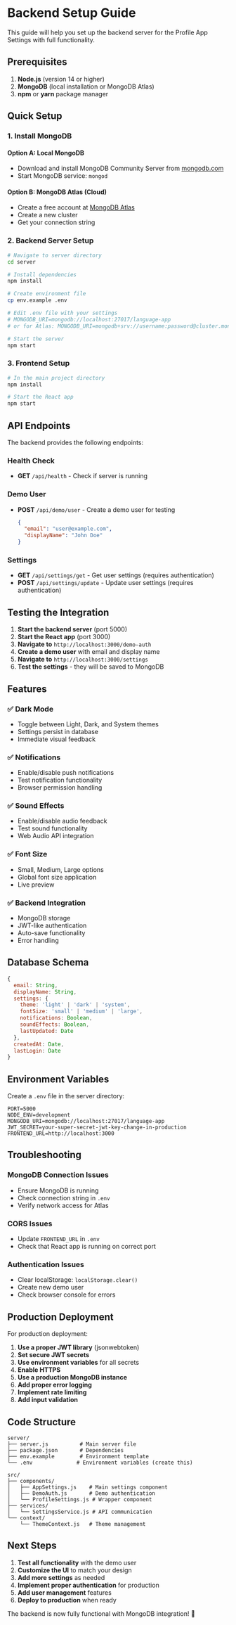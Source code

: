 # Backend Setup Guide

This guide will help you set up the backend server for the Profile App Settings with full functionality.

## Prerequisites

1. **Node.js** (version 14 or higher)
2. **MongoDB** (local installation or MongoDB Atlas)
3. **npm** or **yarn** package manager

## Quick Setup

### 1. Install MongoDB

#### Option A: Local MongoDB
- Download and install MongoDB Community Server from [mongodb.com](https://www.mongodb.com/try/download/community)
- Start MongoDB service: `mongod`

#### Option B: MongoDB Atlas (Cloud)
- Create a free account at [MongoDB Atlas](https://www.mongodb.com/atlas)
- Create a new cluster
- Get your connection string

### 2. Backend Server Setup

```bash
# Navigate to server directory
cd server

# Install dependencies
npm install

# Create environment file
cp env.example .env

# Edit .env file with your settings
# MONGODB_URI=mongodb://localhost:27017/language-app
# or for Atlas: MONGODB_URI=mongodb+srv://username:password@cluster.mongodb.net/language-app

# Start the server
npm start
```

### 3. Frontend Setup

```bash
# In the main project directory
npm install

# Start the React app
npm start
```

## API Endpoints

The backend provides the following endpoints:

### Health Check
- **GET** `/api/health` - Check if server is running

### Demo User
- **POST** `/api/demo/user` - Create a demo user for testing
  ```json
  {
    "email": "user@example.com",
    "displayName": "John Doe"
  }
  ```

### Settings
- **GET** `/api/settings/get` - Get user settings (requires authentication)
- **POST** `/api/settings/update` - Update user settings (requires authentication)

## Testing the Integration

1. **Start the backend server** (port 5000)
2. **Start the React app** (port 3000)
3. **Navigate to** `http://localhost:3000/demo-auth`
4. **Create a demo user** with email and display name
5. **Navigate to** `http://localhost:3000/settings`
6. **Test the settings** - they will be saved to MongoDB

## Features

### ✅ Dark Mode
- Toggle between Light, Dark, and System themes
- Settings persist in database
- Immediate visual feedback

### ✅ Notifications
- Enable/disable push notifications
- Test notification functionality
- Browser permission handling

### ✅ Sound Effects
- Enable/disable audio feedback
- Test sound functionality
- Web Audio API integration

### ✅ Font Size
- Small, Medium, Large options
- Global font size application
- Live preview

### ✅ Backend Integration
- MongoDB storage
- JWT-like authentication
- Auto-save functionality
- Error handling

## Database Schema

```javascript
{
  email: String,
  displayName: String,
  settings: {
    theme: 'light' | 'dark' | 'system',
    fontSize: 'small' | 'medium' | 'large',
    notifications: Boolean,
    soundEffects: Boolean,
    lastUpdated: Date
  },
  createdAt: Date,
  lastLogin: Date
}
```

## Environment Variables

Create a `.env` file in the server directory:

```env
PORT=5000
NODE_ENV=development
MONGODB_URI=mongodb://localhost:27017/language-app
JWT_SECRET=your-super-secret-jwt-key-change-in-production
FRONTEND_URL=http://localhost:3000
```

## Troubleshooting

### MongoDB Connection Issues
- Ensure MongoDB is running
- Check connection string in `.env`
- Verify network access for Atlas

### CORS Issues
- Update `FRONTEND_URL` in `.env`
- Check that React app is running on correct port

### Authentication Issues
- Clear localStorage: `localStorage.clear()`
- Create new demo user
- Check browser console for errors

## Production Deployment

For production deployment:

1. **Use a proper JWT library** (jsonwebtoken)
2. **Set secure JWT secrets**
3. **Use environment variables** for all secrets
4. **Enable HTTPS**
5. **Use a production MongoDB instance**
6. **Add proper error logging**
7. **Implement rate limiting**
8. **Add input validation**

## Code Structure

```
server/
├── server.js          # Main server file
├── package.json       # Dependencies
├── env.example        # Environment template
└── .env              # Environment variables (create this)

src/
├── components/
│   ├── AppSettings.js    # Main settings component
│   ├── DemoAuth.js       # Demo authentication
│   └── ProfileSettings.js # Wrapper component
├── services/
│   └── SettingsService.js # API communication
└── context/
    └── ThemeContext.js   # Theme management
```

## Next Steps

1. **Test all functionality** with the demo user
2. **Customize the UI** to match your design
3. **Add more settings** as needed
4. **Implement proper authentication** for production
5. **Add user management** features
6. **Deploy to production** when ready

The backend is now fully functional with MongoDB integration! 🎉
